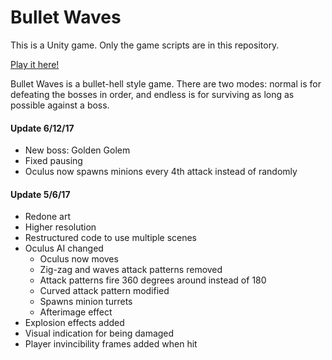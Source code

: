 # Bullet Waves
This is a Unity game.
Only the game scripts are in this repository.

[Play it here!](https://jymao.github.io/BulletWaves/)

Bullet Waves is a bullet-hell style game. There are two modes: 
normal is for defeating the bosses in order, and 
endless is for surviving as long as possible against a boss.

#### Update 6/12/17

* New boss: Golden Golem
* Fixed pausing
* Oculus now spawns minions every 4th attack instead of randomly

#### Update 5/6/17

* Redone art
* Higher resolution
* Restructured code to use multiple scenes
* Oculus AI changed
	* Oculus now moves
	* Zig-zag and waves attack patterns removed
	* Attack patterns fire 360 degrees around instead of 180
	* Curved attack pattern modified
	* Spawns minion turrets
	* Afterimage effect
* Explosion effects added
* Visual indication for being damaged
* Player invincibility frames added when hit
